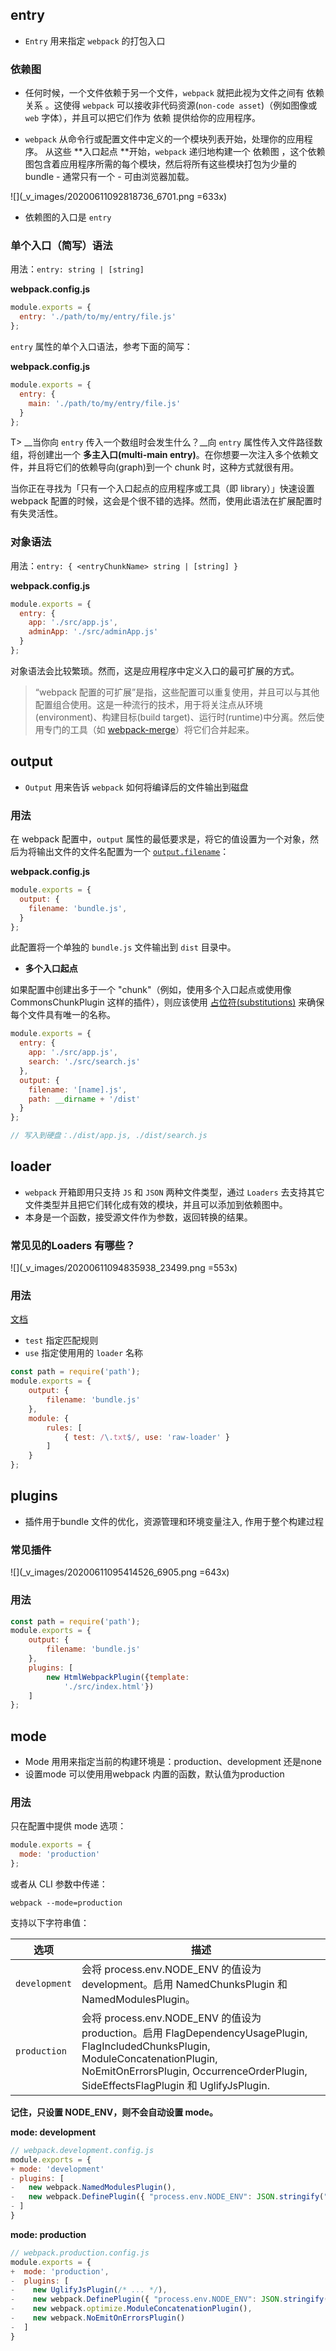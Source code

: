 ## entry

- `Entry` 用来指定 `webpack` 的打包入⼝

### 依赖图

- 任何时候，一个文件依赖于另一个文件，`webpack` 就把此视为文件之间有 依赖关系 。这使得 `webpack` 可以接收非代码资源(`non-code asset`)（例如图像或 `web` 字体），并且可以把它们作为 依赖 提供给你的应用程序。

- `webpack` 从命令行或配置文件中定义的一个模块列表开始，处理你的应用程序。 从这些 **入口起点 **开始，`webpack` 递归地构建一个 依赖图 ，这个依赖图包含着应用程序所需的每个模块，然后将所有这些模块打包为少量的 bundle - 通常只有一个 - 可由浏览器加载。

![](_v_images/20200611092818736_6701.png =633x)

- 依赖图的入⼝是 `entry`

### 单个入口（简写）语法

用法：`entry: string | [string]`

**webpack.config.js**

```javascript
module.exports = {
  entry: './path/to/my/entry/file.js'
};
```

`entry` 属性的单个入口语法，参考下面的简写：

**webpack.config.js**

```javascript
module.exports = {
  entry: {
    main: './path/to/my/entry/file.js'
  }
};
```

T> __当你向 `entry` 传入一个数组时会发生什么？__向 `entry` 属性传入文件路径数组，将创建出一个 __多主入口(multi-main entry)__。在你想要一次注入多个依赖文件，并且将它们的依赖导向(graph)到一个 chunk 时，这种方式就很有用。

当你正在寻找为「只有一个入口起点的应用程序或工具（即 library）」快速设置 webpack 配置的时候，这会是个很不错的选择。然而，使用此语法在扩展配置时有失灵活性。


### 对象语法

用法：`entry: { <entryChunkName> string | [string] }`

**webpack.config.js**

```javascript
module.exports = {
  entry: {
    app: './src/app.js',
    adminApp: './src/adminApp.js'
  }
};
```

对象语法会比较繁琐。然而，这是应用程序中定义入口的最可扩展的方式。

>“webpack 配置的可扩展”是指，这些配置可以重复使用，并且可以与其他配置组合使用。这是一种流行的技术，用于将关注点从环境(environment)、构建目标(build target)、运行时(runtime)中分离。然后使用专门的工具（如 [webpack-merge](https://github.com/survivejs/webpack-merge)）将它们合并起来。


## output

- `Output` 用来告诉 `webpack` 如何将编译后的文件输出到磁盘

### 用法

在 webpack 配置中，`output` 属性的最低要求是，将它的值设置为一个对象，然后为将输出文件的文件名配置为一个 [`output.filename`](/configuration/output/#outputfilename)：

__webpack.config.js__

```javascript
module.exports = {
  output: {
    filename: 'bundle.js',
  }
};
```

此配置将一个单独的 `bundle.js` 文件输出到 `dist` 目录中。


- **多个入口起点**

如果配置中创建出多于一个 "chunk"（例如，使用多个入口起点或使用像 CommonsChunkPlugin 这样的插件），则应该使用 [占位符(substitutions)](/configuration/output#output-filename) 来确保每个文件具有唯一的名称。

```javascript
module.exports = {
  entry: {
    app: './src/app.js',
    search: './src/search.js'
  },
  output: {
    filename: '[name].js',
    path: __dirname + '/dist'
  }
};

// 写入到硬盘：./dist/app.js, ./dist/search.js
```

## loader

- `webpack` 开箱即用只支持 `JS` 和 `JSON` 两种文件类型，通过 `Loaders` 去支持其它文件类型并且把它们转化成有效的模块，并且可以添加到依赖图中。
- 本身是一个函数，接受源文件作为参数，返回转换的结果。

### 常⻅见的Loaders 有哪些？

![](_v_images/20200611094835938_23499.png =553x)

### 用法

[文档](https://www.webpackjs.com/concepts/loaders/)

- `test` 指定匹配规则
- `use` 指定使⽤用的 `loader` 名称

```js
const path = require('path');
module.exports = {
    output: {
        filename: 'bundle.js'
    },
    module: {
        rules: [
            { test: /\.txt$/, use: 'raw-loader' }
        ]
    }
};
```

## plugins

- 插件用于bundle 文件的优化，资源管理和环境变量注入, 作用于整个构建过程

### 常见插件

![](_v_images/20200611095414526_6905.png =643x)

### 用法

```js
const path = require('path');
module.exports = {
    output: {
        filename: 'bundle.js'
    },
    plugins: [
        new HtmlWebpackPlugin({template:
            './src/index.html'})
    ]
};
```

## mode

- Mode ⽤用来指定当前的构建环境是：production、development 还是none
- 设置mode 可以使⽤用webpack 内置的函数，默认值为production

### 用法

只在配置中提供 mode 选项：

```js
module.exports = {
  mode: 'production'
};
```

或者从 CLI 参数中传递：

`webpack --mode=production`

支持以下字符串值：

|     选项      |                                                                                                           描述                                                                                                           |
| ------------- | ----------------------------------------------------------------------------------------------------------------------------------------------------------------------------------------------------------------------- |
| `development` | 会将 process.env.NODE_ENV 的值设为 development。启用 NamedChunksPlugin 和 NamedModulesPlugin。                                                                                                                            |
| `production`  | 会将 process.env.NODE_ENV 的值设为 production。启用 FlagDependencyUsagePlugin, FlagIncludedChunksPlugin, ModuleConcatenationPlugin, NoEmitOnErrorsPlugin, OccurrenceOrderPlugin, SideEffectsFlagPlugin 和 UglifyJsPlugin. |

**记住，只设置 NODE_ENV，则不会自动设置 mode。**


**mode: development**

```js
// webpack.development.config.js
module.exports = {
+ mode: 'development'
- plugins: [
-   new webpack.NamedModulesPlugin(),
-   new webpack.DefinePlugin({ "process.env.NODE_ENV": JSON.stringify("development") }),
- ]
}
```

**mode: production**

```js
// webpack.production.config.js
module.exports = {
+  mode: 'production',
-  plugins: [
-    new UglifyJsPlugin(/* ... */),
-    new webpack.DefinePlugin({ "process.env.NODE_ENV": JSON.stringify("production") }),
-    new webpack.optimize.ModuleConcatenationPlugin(),
-    new webpack.NoEmitOnErrorsPlugin()
-  ]
}
```


